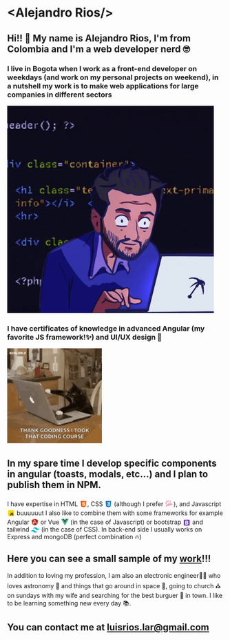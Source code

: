 # &lt;Alejandro Rios/&gt;

## Hi!! 👋 My name is Alejandro Rios, I'm from Colombia and I'm a web developer nerd 🤓

<h3>I live in Bogota when I work as a front-end developer on weekdays (and work on my personal projects on weekend), in a nutshell my work is to make web applications for large companies in different sectors</h3>

<div class="image">

![Me, developing](/assets/developer.gif)

</div>

<h3>I have certificates of knowledge in advanced Angular (my favorite JS framework!✨) and UI/UX design 🎨
<br>

![Cat!](/assets/cat.gif)

<h2>In my spare time I develop specific components in angular (toasts, modals, etc...) and I plan to publish them in NPM.</h2>

<p>
I have expertise in HTML <img src="assets/icons/html.svg" style="height: 18px; position: relative; bottom: -4px"></img>, CSS <img src="assets/icons/css.svg" style="height: 18px; position: relative; bottom: -4px"></img> (although I prefer  <img src="assets/icons/sass.svg" style="height: 20px; position: relative; bottom: -4px"></img>), and Javascript <img src="assets/icons/js.svg" style="height: 18px; position: relative; bottom: -4px"></img> buuuuuut I also like to combine them with some frameworks for example Angular <img src="assets/icons/angular.svg" style="height: 18px; position: relative; bottom: -4px"></img> or Vue <img src="assets/icons/vue.png" style="height: 18px; position: relative; bottom: -4px"></img> (in the case of Javascript) or bootstrap <img src="assets/icons/bootstrap.svg" style="height: 18px; position: relative; bottom: -5px"></img> and tailwind <img src="assets/icons/tailwind.svg" style="height: 12px; position: relative; bottom: -2px"> (in the case of CSS). In back-end side I usually works on Express and mongoDB (perfect combination 🔥)
</p>

<h2>Here you can see a small sample of my <a href="https://covid-line-chart.herokuapp.com/" target="_blank">work</a>!!!</h2>
<p>
In addition to loving my profession, I am also an electronic engineer👨‍🔧 who loves astronomy 🔭 and things that go around in space 🚀, going to church ⛪ on sundays with my wife and searching for the best burguer 🍔 in town. I like to be learning something new every day 📚.
</p>

<h2>You can contact me at <a href="https://luisrios.lar@gmail.com" target="_blank">luisrios.lar@gmail.com</a></h2>